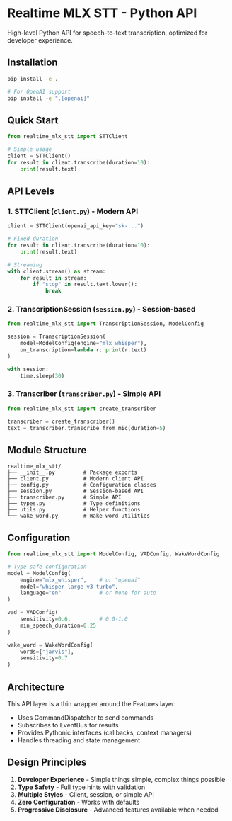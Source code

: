 # Realtime MLX STT - Python API

High-level Python API for speech-to-text transcription, optimized for developer experience.

## Installation

```bash
pip install -e .

# For OpenAI support
pip install -e ".[openai]"
```

## Quick Start

```python
from realtime_mlx_stt import STTClient

# Simple usage
client = STTClient()
for result in client.transcribe(duration=10):
    print(result.text)
```

## API Levels

### 1. STTClient (`client.py`) - Modern API
```python
client = STTClient(openai_api_key="sk-...")

# Fixed duration
for result in client.transcribe(duration=10):
    print(result.text)

# Streaming
with client.stream() as stream:
    for result in stream:
        if "stop" in result.text.lower():
            break
```

### 2. TranscriptionSession (`session.py`) - Session-based
```python
from realtime_mlx_stt import TranscriptionSession, ModelConfig

session = TranscriptionSession(
    model=ModelConfig(engine="mlx_whisper"),
    on_transcription=lambda r: print(r.text)
)

with session:
    time.sleep(30)
```

### 3. Transcriber (`transcriber.py`) - Simple API
```python
from realtime_mlx_stt import create_transcriber

transcriber = create_transcriber()
text = transcriber.transcribe_from_mic(duration=5)
```

## Module Structure

```
realtime_mlx_stt/
├── __init__.py         # Package exports
├── client.py           # Modern client API
├── config.py           # Configuration classes
├── session.py          # Session-based API
├── transcriber.py      # Simple API
├── types.py            # Type definitions
├── utils.py            # Helper functions
└── wake_word.py        # Wake word utilities
```

## Configuration

```python
from realtime_mlx_stt import ModelConfig, VADConfig, WakeWordConfig

# Type-safe configuration
model = ModelConfig(
    engine="mlx_whisper",    # or "openai"
    model="whisper-large-v3-turbo",
    language="en"            # or None for auto
)

vad = VADConfig(
    sensitivity=0.6,         # 0.0-1.0
    min_speech_duration=0.25
)

wake_word = WakeWordConfig(
    words=["jarvis"],
    sensitivity=0.7
)
```

## Architecture

This API layer is a thin wrapper around the Features layer:
- Uses CommandDispatcher to send commands
- Subscribes to EventBus for results
- Provides Pythonic interfaces (callbacks, context managers)
- Handles threading and state management

## Design Principles

1. **Developer Experience** - Simple things simple, complex things possible
2. **Type Safety** - Full type hints with validation
3. **Multiple Styles** - Client, session, or simple API
4. **Zero Configuration** - Works with defaults
5. **Progressive Disclosure** - Advanced features available when needed
